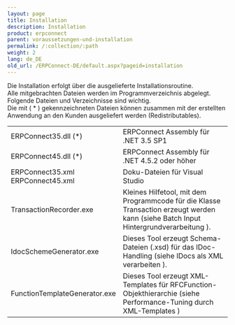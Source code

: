 ```yaml
---
layout: page
title: Installation
description: Installation
product: erpconnect
parent: voraussetzungen-und-installation
permalink: /:collection/:path
weight: 2
lang: de_DE
old_url: /ERPConnect-DE/default.aspx?pageid=installation
---
```


Die Installation erfolgt über die ausgelieferte Installationsroutine. <br>
Alle mitgebrachten Dateien werden im Programmverzeichnis abgelegt. Folgende Dateien und Verzeichnisse sind wichtig.<br>
Die mit ( * ) gekennzeichneten Dateien können zusammen mit der erstellten Anwendung an den Kunden ausgeliefert werden (Redistributables).

|                                        |                                                                                                                                      |
|----------------------------------------|--------------------------------------------------------------------------------------------------------------------------------------|
| ERPConnect35.dll (*)                   | ERPConnect Assembly für .NET 3.5 SP1                                                                                                 |
| ERPConnect45.dll (*)                   | ERPConnect Assembly für .NET 4.5.2 oder höher                                                                                        |
| ERPConnect35.xml<br>  ERPConnect45.xml | Doku-Dateien für Visual Studio                                                                                                       |
| TransactionRecorder.exe                | Kleines Hilfetool, mit dem Programmcode für die Klasse Transaction erzeugt werden kann (siehe Batch Input Hintergrundverarbeitung ). |
| IdocSchemeGenerator.exe                | Dieses Tool erzeugt Schema-Dateien (.xsd) für das IDoc-Handling (siehe IDocs als XML verarbeiten ).                                  |
| FunctionTemplateGenerator.exe          | Dieses Tool erzeugt XML-Templates für RFCFunction-Objekthierarchie   (siehe Performance-Tuning durch XML-Templates )                 |